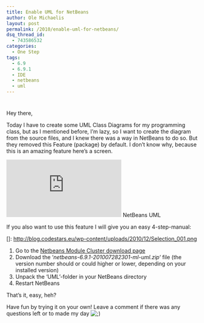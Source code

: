 ```yaml
---
title: Enable UML for NetBeans
author: Ole Michaelis
layout: post
permalink: /2010/enable-uml-for-netbeans/
dsq_thread_id:
  - 743586532
categories:
  - One Step
tags:
  - 6.9
  - 6.9.1
  - IDE
  - netbeans
  - uml
---
```

# 

Hey there,

Today I have to create some UML Class Diagrams for my programming class, but as I mentioned before, I’m lazy, so I want to create the diagram from the source files, and I knew there was a way in NetBeans to do so. But they removed this Feature (package) by default. I don’t know why, because this is an amazing feature here’s a screen.

[![NetBeans UML][2]][2]
NetBeans UML

If you also want to use this feature I will give you an easy 4-step-manual:

 []: http://blog.codestars.eu/wp-content/uploads/2010/12/Selection_001.png

1.  Go to the [Netbeans Module Cluster download page][2]
2.  Download the ‘*netbeans-6.9.1-201007282301-ml-uml.zip*‘ file (the version number should or could higher or lower, depending on your installed version)
3.  Unpack the ‘UML’-folder in your NetBeans directory
4.  Restart NetBeans

 [2]: http://netbeans.org/downloads/zip.html

That’s it, easy, heh?

Have fun by trying it on your own! Leave a comment if there was any questions left or to made my day ![;)][3] 

 [3]: http://blog.codestars.eu/wp-includes/images/smilies/icon_wink.gif

